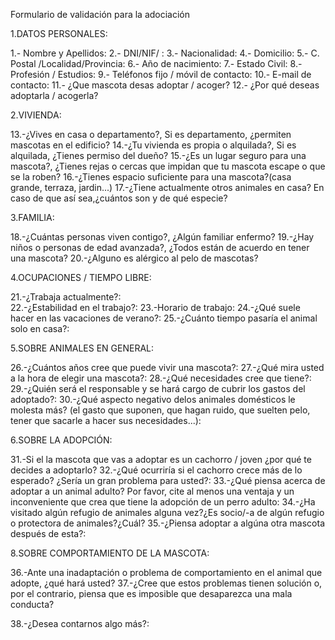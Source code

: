 Formulario de validación para la adociación

1.DATOS PERSONALES:

1.- Nombre y Apellidos:
2.- DNI/NIF/ :
3.- Nacionalidad:
4.- Domicilio:
5.- C. Postal /Localidad/Provincia:
6.- Año de nacimiento:
7.- Estado Civil:
8.- Profesión / Estudios:
9.- Teléfonos fijo / móvil de contacto:
10.- E-mail de contacto:
11.- ¿Que mascota desas adoptar / acoger?
12.- ¿Por qué deseas adoptarla / acogerla?


2.VIVIENDA:

13.-¿Vives en casa o departamento?, Si es departamento, ¿permiten mascotas en el edificio?
14.-¿Tu vivienda es propia o alquilada?, Si es alquilada, ¿Tienes permiso del dueño?
15.-¿Es un lugar seguro para una mascota?, ¿Tienes rejas o cercas que impidan que tu mascota escape o que se la roben?
16.-¿Tienes espacio suficiente para una mascota?(casa grande, terraza, jardin...)
17.-¿Tiene actualmente otros animales en casa? En caso de que así sea,¿cuántos son y de qué especie?


3.FAMILIA:

18.-¿Cuántas personas viven contigo?, ¿Algún familiar enfermo?
19.-¿Hay niños o personas de edad avanzada?, ¿Todos están de acuerdo en tener una mascota?
20.-¿Alguno es alérgico al pelo de mascotas?


4.OCUPACIONES / TIEMPO LIBRE:

21.-¿Trabaja actualmente?:	
22.-¿Estabilidad en el trabajo?:
23.-Horario de trabajo:
24.-¿Qué suele hacer en las vacaciones de verano?:
25.-¿Cuánto tiempo pasaría el animal solo en casa?:

5.SOBRE ANIMALES EN GENERAL:

26.-¿Cuántos años cree que puede vivir una mascota?:
27.-¿Qué mira usted a la hora de elegir una mascota?:
28.-¿Qué necesidades cree que tiene?:
29.-¿Quién será el responsable y se hará cargo de cubrir los gastos del adoptado?:
30.-¿Qué aspecto negativo delos animales domésticos le molesta más? (el gasto que suponen, que hagan ruido, que suelten pelo, tener que sacarle a hacer sus necesidades...):

6.SOBRE LA ADOPCIÓN:

31.-Si el la mascota que vas a adoptar es un cachorro / joven ¿por qué te decides a adoptarlo?
32.-¿Qué ocurriría si el cachorro crece más de lo esperado? ¿Sería un gran problema para usted?:
33.-¿Qué piensa acerca de adoptar a un animal adulto? Por favor, cite al menos una ventaja y un inconveniente que crea que tiene la adopción de un perro adulto:
34.-¿Ha visitado algún refugio de animales alguna vez?¿Es socio/-a de algún refugio o protectora de animales?¿Cuál?
35.-¿Piensa adoptar a algúna otra mascota después de esta?:


8.SOBRE COMPORTAMIENTO DE LA MASCOTA:

36.-Ante una inadaptación o problema de comportamiento en el animal que adopte, ¿qué hará usted?
37.-¿Cree que estos problemas tienen solución o, por el contrario, piensa que es imposible que desaparezca una mala conducta?



38.-¿Desea contarnos algo más?: